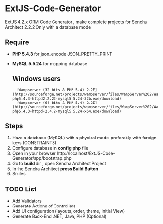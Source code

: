 ExtJS-Code-Generator
====================

ExtJS 4.2.x ORM Code Generator , make complete projects for Sencha Architect 2.2.2 Only with a database model


Require
--------------------------------------
- **PHP 5.4.3** for json_encode JSON_PRETTY_PRINT
- **MySQL 5.5.24** for mapping database

	**Windows users**
	--------------------------------------
		[Wampserver (32 bits & PHP 5.4) 2.2E](http://sourceforge.net/projects/wampserver/files/WampServer%202/WampServer%202.2/wampserver2.2e/wampserver2.2e-php5.4.3-httpd2.2.22-mysql5.5.24-32b.exe/download)
		[Wampserver (64 bits & PHP 5.4) 2.2E](http://sourceforge.net/projects/wampserver/files/WampServer%202/WampServer%202.2/wampserver2.2e/wampserver2.2e-php5.4.3-httpd-2.4.2-mysql5.5.24-x64.exe/download)
	
Steps
--------------------------------------
1. Have a database (MySQL) with a physical model preferably with foreign keys (CONSTRAINTS)
2. Configure database in **config.php** file
3. Open in your browser http://localhost/ExtJS-Code-Generator/app/bootstrap.php
4. Go to **build** dir , open Sencha Architect Project
5. In the Sencha Architect **press Build Button**
6. Smiles
 
 
TODO List
--------------------------------------
- Add Validators
- Generate Actions of Controllers
- Add UI configuration (layouts, order, theme, Initial View)
- Generate Back-End .NET, Java, PHP (Optional)